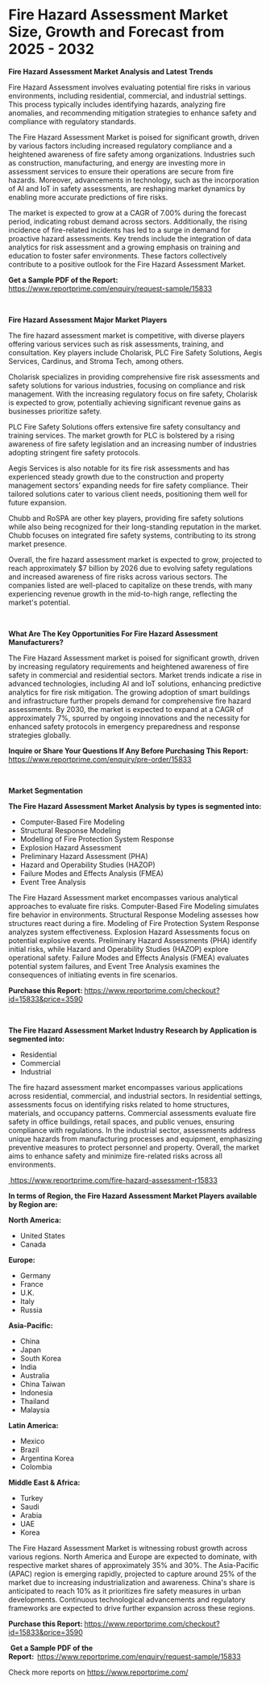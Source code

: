 <p><h1>Fire Hazard Assessment Market Size, Growth and Forecast from 2025 - 2032</h1></p><p><strong>Fire Hazard Assessment Market Analysis and Latest Trends</strong></p>
<p><p>Fire Hazard Assessment involves evaluating potential fire risks in various environments, including residential, commercial, and industrial settings. This process typically includes identifying hazards, analyzing fire anomalies, and recommending mitigation strategies to enhance safety and compliance with regulatory standards.</p><p>The Fire Hazard Assessment Market is poised for significant growth, driven by various factors including increased regulatory compliance and a heightened awareness of fire safety among organizations. Industries such as construction, manufacturing, and energy are investing more in assessment services to ensure their operations are secure from fire hazards. Moreover, advancements in technology, such as the incorporation of AI and IoT in safety assessments, are reshaping market dynamics by enabling more accurate predictions of fire risks.</p><p>The market is expected to grow at a CAGR of 7.00% during the forecast period, indicating robust demand across sectors. Additionally, the rising incidence of fire-related incidents has led to a surge in demand for proactive hazard assessments. Key trends include the integration of data analytics for risk assessment and a growing emphasis on training and education to foster safer environments. These factors collectively contribute to a positive outlook for the Fire Hazard Assessment Market.</p></p>
<p><strong>Get a Sample PDF of the Report:&nbsp;</strong> <a href="https://www.reportprime.com/enquiry/request-sample/15833?utm_campaign=2593&utm_medium=2&utm_source=Github&utm_content=ia&utm_term=20032025&utm_id=fire-hazard-assessment">https://www.reportprime.com/enquiry/request-sample/15833</a></p>
<p>&nbsp;</p>
<p><strong>Fire Hazard Assessment Major Market Players</strong></p>
<p><p>The fire hazard assessment market is competitive, with diverse players offering various services such as risk assessments, training, and consultation. Key players include Cholarisk, PLC Fire Safety Solutions, Aegis Services, Cardinus, and Stroma Tech, among others. </p><p>Cholarisk specializes in providing comprehensive fire risk assessments and safety solutions for various industries, focusing on compliance and risk management. With the increasing regulatory focus on fire safety, Cholarisk is expected to grow, potentially achieving significant revenue gains as businesses prioritize safety.</p><p>PLC Fire Safety Solutions offers extensive fire safety consultancy and training services. The market growth for PLC is bolstered by a rising awareness of fire safety legislation and an increasing number of industries adopting stringent fire safety protocols. </p><p>Aegis Services is also notable for its fire risk assessments and has experienced steady growth due to the construction and property management sectors’ expanding needs for fire safety compliance. Their tailored solutions cater to various client needs, positioning them well for future expansion.</p><p>Chubb and RoSPA are other key players, providing fire safety solutions while also being recognized for their long-standing reputation in the market. Chubb focuses on integrated fire safety systems, contributing to its strong market presence. </p><p>Overall, the fire hazard assessment market is expected to grow, projected to reach approximately $7 billion by 2026 due to evolving safety regulations and increased awareness of fire risks across various sectors. The companies listed are well-placed to capitalize on these trends, with many experiencing revenue growth in the mid-to-high range, reflecting the market's potential.</p></p>
<p>&nbsp;</p>
<p><strong>What Are The Key Opportunities For Fire Hazard Assessment Manufacturers?</strong></p>
<p><p>The Fire Hazard Assessment market is poised for significant growth, driven by increasing regulatory requirements and heightened awareness of fire safety in commercial and residential sectors. Market trends indicate a rise in advanced technologies, including AI and IoT solutions, enhancing predictive analytics for fire risk mitigation. The growing adoption of smart buildings and infrastructure further propels demand for comprehensive fire hazard assessments. By 2030, the market is expected to expand at a CAGR of approximately 7%, spurred by ongoing innovations and the necessity for enhanced safety protocols in emergency preparedness and response strategies globally.</p></p>
<p><strong>Inquire or Share Your Questions If Any Before Purchasing This Report:</strong> <a href="https://www.reportprime.com/enquiry/pre-order/15833?utm_campaign=2593&utm_medium=2&utm_source=Github&utm_content=ia&utm_term=20032025&utm_id=fire-hazard-assessment">https://www.reportprime.com/enquiry/pre-order/15833</a></p>
<p>&nbsp;</p>
<p><strong>Market Segmentation</strong></p>
<p><strong>The Fire Hazard Assessment Market Analysis by types is segmented into:</strong></p>
<p><ul><li>Computer-Based Fire Modeling</li><li>Structural Response Modeling</li><li>Modelling of Fire Protection System Response</li><li>Explosion Hazard Assessment</li><li>Preliminary Hazard Assessment (PHA)</li><li>Hazard and Operability Studies (HAZOP)</li><li>Failure Modes and Effects Analysis (FMEA)</li><li>Event Tree Analysis</li></ul></p>
<p><p>The Fire Hazard Assessment market encompasses various analytical approaches to evaluate fire risks. Computer-Based Fire Modeling simulates fire behavior in environments. Structural Response Modeling assesses how structures react during a fire. Modeling of Fire Protection System Response analyzes system effectiveness. Explosion Hazard Assessments focus on potential explosive events. Preliminary Hazard Assessments (PHA) identify initial risks, while Hazard and Operability Studies (HAZOP) explore operational safety. Failure Modes and Effects Analysis (FMEA) evaluates potential system failures, and Event Tree Analysis examines the consequences of initiating events in fire scenarios.</p></p>
<p><strong>Purchase this Report:&nbsp;</strong><a href="https://www.reportprime.com/checkout?id=15833&price=3590&utm_campaign=2593&utm_medium=2&utm_source=Github&utm_content=ia&utm_term=20032025&utm_id=fire-hazard-assessment">https://www.reportprime.com/checkout?id=15833&price=3590</a></p>
<p>&nbsp;</p>
<p><strong>The Fire Hazard Assessment Market Industry Research by Application is segmented into:</strong></p>
<p><ul><li>Residential</li><li>Commercial</li><li>Industrial</li></ul></p>
<p><p>The fire hazard assessment market encompasses various applications across residential, commercial, and industrial sectors. In residential settings, assessments focus on identifying risks related to home structures, materials, and occupancy patterns. Commercial assessments evaluate fire safety in office buildings, retail spaces, and public venues, ensuring compliance with regulations. In the industrial sector, assessments address unique hazards from manufacturing processes and equipment, emphasizing preventive measures to protect personnel and property. Overall, the market aims to enhance safety and minimize fire-related risks across all environments.</p></p>
<p><a href="https://www.reportprime.com/fire-hazard-assessment-r15833?utm_campaign=2593&utm_medium=2&utm_source=Github&utm_content=ia&utm_term=20032025&utm_id=fire-hazard-assessment">&nbsp;https://www.reportprime.com/fire-hazard-assessment-r15833</a></p>
<p><strong>In terms of Region, the Fire Hazard Assessment Market Players available by Region are:</strong></p>
<p>
    <p> <strong> North America: </strong>
        <ul>
            <li>United States</li>
            <li>Canada</li>
        </ul>
        </p> 
    <p> <strong> Europe: </strong>
        <ul>
            <li>Germany</li>
            <li>France</li>
            <li>U.K.</li>
            <li>Italy</li>
            <li>Russia</li>
        </ul>
        </p> 
    <p> <strong> Asia-Pacific: </strong>
        <ul>
            <li>China</li>
            <li>Japan</li>
            <li>South Korea</li>
            <li>India</li>
            <li>Australia</li>
            <li>China Taiwan</li>
            <li>Indonesia</li>
            <li>Thailand</li>
            <li>Malaysia</li>
        </ul>
        </p> 
    <p> <strong> Latin America: </strong>
        <ul>
            <li>Mexico</li>
            <li>Brazil</li>
            <li>Argentina Korea</li>
            <li>Colombia</li>
        </ul>
        </p> 
    <p> <strong> Middle East & Africa: </strong>
        <ul>
            <li>Turkey</li>
            <li>Saudi</li>
            <li>Arabia</li>
            <li>UAE</li>
            <li>Korea</li>
        </ul>
    </p>
    </p>
<p><p>The Fire Hazard Assessment Market is witnessing robust growth across various regions. North America and Europe are expected to dominate, with respective market shares of approximately 35% and 30%. The Asia-Pacific (APAC) region is emerging rapidly, projected to capture around 25% of the market due to increasing industrialization and awareness. China's share is anticipated to reach 10% as it prioritizes fire safety measures in urban developments. Continuous technological advancements and regulatory frameworks are expected to drive further expansion across these regions.</p></p>
<p><strong>Purchase this Report: </strong><a href="https://www.reportprime.com/checkout?id=15833&price=3590&utm_campaign=2593&utm_medium=2&utm_source=Github&utm_content=ia&utm_term=20032025&utm_id=fire-hazard-assessment">https://www.reportprime.com/checkout?id=15833&price=3590</a></p>
<p>&nbsp;<strong>Get a Sample PDF of the Report:&nbsp;&nbsp;</strong><a href="https://www.reportprime.com/enquiry/request-sample/15833?utm_campaign=2593&utm_medium=2&utm_source=Github&utm_content=ia&utm_term=20032025&utm_id=fire-hazard-assessment">https://www.reportprime.com/enquiry/request-sample/15833</a></p>
<p><strong></strong></p>
<p>Check more reports on <a href="https://www.reportprime.com/?utm_campaign=2593&utm_medium=2&utm_source=Github&utm_content=ia&utm_term=20032025&utm_id=fire-hazard-assessment">https://www.reportprime.com/</a></p>